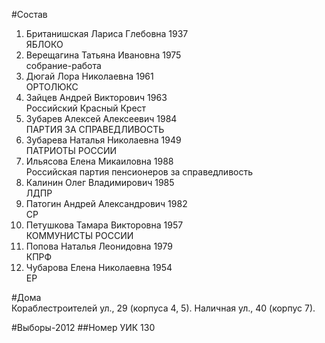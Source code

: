 #Состав
1. Британишская Лариса Глебовна 1937   
    ЯБЛОКО
2. Верещагина Татьяна Ивановна 1975   
    собрание-работа
3. Дюгай Лора Николаевна 1961   
    ОРТОЛЮКС
4. Зайцев Андрей Викторович 1963   
    Российский Красный Крест
5. Зубарев Алексей Алексеевич 1984   
    ПАРТИЯ ЗА СПРАВЕДЛИВОСТЬ
6. Зубарева Наталья Николаевна 1949   
    ПАТРИОТЫ РОССИИ
7. Ильясова Елена Микаиловна 1988   
    Российская партия пенсионеров за справедливость
8. Калинин Олег Владимирович 1985   
    ЛДПР
9. Патогин Андрей Александрович 1982   
    СР
10. Петушкова Тамара Викторовна 1957   
    КОММУНИСТЫ РОССИИ
11. Попова Наталья Леонидовна 1979   
    КПРФ
12. Чубарова Елена Николаевна 1954   
    ЕР

#Дома  
Кораблестроителей ул.,   29 (корпуса 4, 5). Наличная ул.,   40 (корпус 7).

#Выборы-2012
##Номер УИК
130
